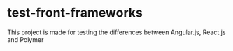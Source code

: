 # test-front-frameworks
This project is made for testing the differences between Angular.js, React.js and Polymer
